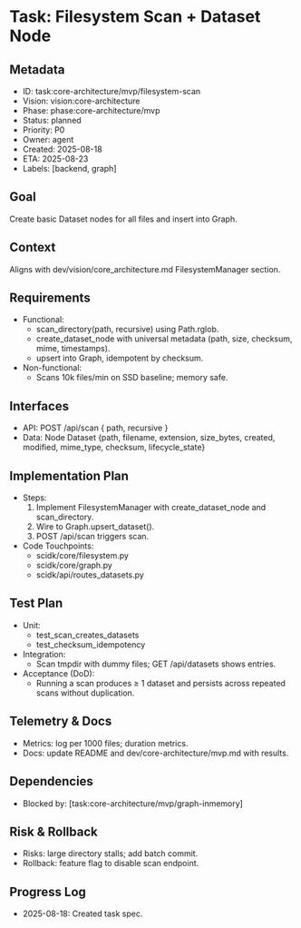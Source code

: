 # Task: Filesystem Scan + Dataset Node

## Metadata
- ID: task:core-architecture/mvp/filesystem-scan
- Vision: vision:core-architecture
- Phase: phase:core-architecture/mvp
- Status: planned
- Priority: P0
- Owner: agent
- Created: 2025-08-18
- ETA: 2025-08-23
- Labels: [backend, graph]

## Goal
Create basic Dataset nodes for all files and insert into Graph.

## Context
Aligns with dev/vision/core_architecture.md FilesystemManager section.

## Requirements
- Functional:
  - scan_directory(path, recursive) using Path.rglob.
  - create_dataset_node with universal metadata (path, size, checksum, mime, timestamps).
  - upsert into Graph, idempotent by checksum.
- Non-functional:
  - Scans 10k files/min on SSD baseline; memory safe.

## Interfaces
- API: POST /api/scan { path, recursive }
- Data: Node Dataset {path, filename, extension, size_bytes, created, modified, mime_type, checksum, lifecycle_state}

## Implementation Plan
- Steps:
  1. Implement FilesystemManager with create_dataset_node and scan_directory.
  2. Wire to Graph.upsert_dataset().
  3. POST /api/scan triggers scan.
- Code Touchpoints:
  - scidk/core/filesystem.py
  - scidk/core/graph.py
  - scidk/api/routes_datasets.py

## Test Plan
- Unit:
  - test_scan_creates_datasets
  - test_checksum_idempotency
- Integration:
  - Scan tmpdir with dummy files; GET /api/datasets shows entries.
- Acceptance (DoD):
  - Running a scan produces ≥ 1 dataset and persists across repeated scans without duplication.

## Telemetry & Docs
- Metrics: log per 1000 files; duration metrics.
- Docs: update README and dev/core-architecture/mvp.md with results.

## Dependencies
- Blocked by: [task:core-architecture/mvp/graph-inmemory]

## Risk & Rollback
- Risks: large directory stalls; add batch commit.
- Rollback: feature flag to disable scan endpoint.

## Progress Log
- 2025-08-18: Created task spec.
